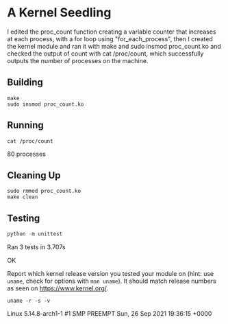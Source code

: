 # A Kernel Seedling
I edited the proc_count function creating a variable counter that increases at each process, with a for loop using "for_each_process", then I created the kernel module and ran it with make and sudo insmod proc_count.ko and checked the output of count with cat /proc/count, which successfully outputs the number of processes on the machine.

## Building
```shell
make
sudo insmod proc_count.ko
```

## Running
```shell
cat /proc/count
```
80 processes

## Cleaning Up
```shell
sudo rmmod proc_count.ko
make clean
```

## Testing
```python
python -m unittest
```
Ran 3 tests in 3.707s

OK

Report which kernel release version you tested your module on
(hint: use `uname`, check for options with `man uname`).
It should match release numbers as seen on https://www.kernel.org/.

```shell
uname -r -s -v
```
Linux 5.14.8-arch1-1 #1 SMP PREEMPT Sun, 26 Sep 2021 19:36:15 +0000

